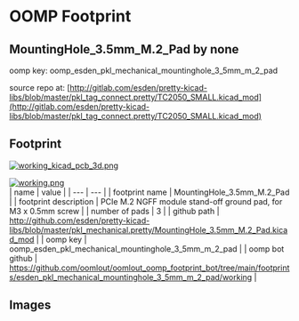 # OOMP Footprint  
## MountingHole_3.5mm_M.2_Pad  by none  
  
oomp key: oomp_esden_pkl_mechanical_mountinghole_3_5mm_m_2_pad  
  
source repo at: [http://gitlab.com/esden/pretty-kicad-libs/blob/master/pkl_tag_connect.pretty/TC2050_SMALL.kicad_mod](http://gitlab.com/esden/pretty-kicad-libs/blob/master/pkl_tag_connect.pretty/TC2050_SMALL.kicad_mod)  
## Footprint  
  
[![working_kicad_pcb_3d.png](working_kicad_pcb_3d_600.png)](working_kicad_pcb_3d.png)  
  
[![working.png](working_600.png)](working.png)  
| name | value | 
| --- | --- | 
| footprint name | MountingHole_3.5mm_M.2_Pad | 
| footprint description | PCIe M.2 NGFF module stand-off ground pad, for M3 x 0.5mm screw | 
| number of pads | 3 | 
| github path | http://github.com/esden/pretty-kicad-libs/blob/master/pkl_mechanical.pretty/MountingHole_3.5mm_M.2_Pad.kicad_mod | 
| oomp key | oomp_esden_pkl_mechanical_mountinghole_3_5mm_m_2_pad | 
| oomp bot github | https://github.com/oomlout/oomlout_oomp_footprint_bot/tree/main/footprints/esden_pkl_mechanical_mountinghole_3_5mm_m_2_pad/working | 
## Images  
